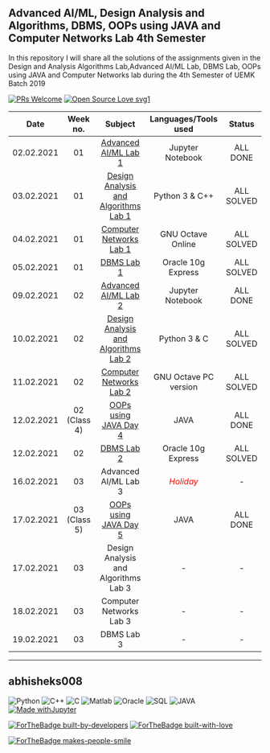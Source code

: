 ## Advanced AI/ML, Design Analysis and Algorithms, DBMS, OOPs using JAVA and Computer Networks Lab 4th Semester
In this repository I will share all the solutions of the assignments given in the Design and Analysis Algorithms Lab,Advanced AI/ML Lab, DBMS Lab, OOPs using JAVA and Computer Networks lab during the 4th Semester of UEMK Batch 2019

[![PRs Welcome](https://img.shields.io/badge/PRs-welcome-brightgreen.svg?style=flat-square)](http://makeapullrequest.com)
[![Open Source Love svg1](https://badges.frapsoft.com/os/v1/open-source.svg?v=103)](https://github.com/ellerbrock/open-source-badges/)

|Date|Week no.|Subject|Languages/Tools used|Status|
|:---:|:---:|:---:|:---:|:---:|
|02.02.2021|01|<a href = "https://github.com/abhisheks008/Advanced-AIML-and-Design-Algorithm-Analysis-Lab-4th-semester/blob/main/Advanced%20AIML%20Lab/Advanced%20AI-ML%20Lab%201%2002.02.2021.ipynb">Advanced AI/ML Lab 1|Jupyter Notebook|ALL DONE|
|03.02.2021|01|<a href="https://github.com/abhisheks008/Design-and-Analysis-Algorithm-Lab-4th-Semester/tree/main/Week%201%20-%2003.02.2021">Design Analysis and Algorithms Lab 1</a>|Python 3 & C++|ALL SOLVED|
|04.02.2021|01|<a href = "https://github.com/abhisheks008/AIML-DAA-and-Computer-Networks-Labs-4th-semester/blob/main/Computer%20Networks%20Lab/Computer%20Networks%20Lab%201%2004_02_2021.m"> Computer Networks Lab 1</a>|GNU Octave Online|ALL SOLVED|
|05.02.2021|01|<a href = "https://github.com/abhisheks008/AIML-DAA-DBMS-and-Computer-Networks-Labs-4th-semester/blob/main/DBMS%20Lab/Lab%201%2005.02.2021.sql">DBMS Lab 1</a>|Oracle 10g Express|ALL SOLVED|
|09.02.2021|02|<a href = "https://github.com/abhisheks008/AIML-DAA-DBMS-and-Computer-Networks-Labs-4th-semester/blob/main/Advanced%20AIML%20Lab/Advanced%20AI-ML%20Lab%202%2009.02.2021.ipynb">Advanced AI/ML Lab 2</a>|Jupyter Notebook|ALL DONE|
|10.02.2021|02|<a href = "https://github.com/abhisheks008/AIML-DAA-DBMS-and-Computer-Networks-Labs-4th-semester/tree/main/Week%202%20-%2010.02.2021%20DAA%20Lab">Design Analysis and Algorithms Lab 2</a>|Python 3 & C|ALL SOLVED|
|11.02.2021|02|<a href = "https://github.com/abhisheks008/AIML-DAA-DBMS-and-Computer-Networks-Labs-4th-semester/blob/main/Computer%20Networks%20Lab/Computer%20Networks%20Lab%202%2011_02_2021.m">Computer Networks Lab 2</a>|GNU Octave PC version|ALL SOLVED|
|12.02.2021|02 (Class 4)|<a href = "https://github.com/abhisheks008/AIML-DAA-DBMS-and-Computer-Networks-Labs-4th-semester/blob/main/OOPs%20using%20JAVA/Day%204.java">OOPs using JAVA Day 4</a>|JAVA|ALL DONE|
|12.02.2021|02| <a href = "https://github.com/abhisheks008/AIML-DAA-DBMS-OOPs-and-Computer-Networks-Labs-4th-semester/blob/main/DBMS%20Lab/Lab%202%2012.02.2021.sql">DBMS Lab 2</a>|Oracle 10g Express|ALL SOLVED|
|16.02.2021|03|Advanced AI/ML Lab 3|<span style = "color:red;"> _Holiday_   |-|</span>
|17.02.2021|03 (Class 5)|<a href = "https://github.com/abhisheks008/AIML-DAA-DBMS-OOPs-and-Computer-Networks-Labs-4th-semester/tree/main/OOPs%20using%20JAVA/Day%205">OOPs using JAVA Day 5</a>|JAVA | ALL DONE|  
|17.02.2021|03|Design Analysis and Algorithms Lab 3|-|-|
|18.02.2021|03|Computer Networks Lab 3|-|-|
|19.02.2021|03|DBMS Lab 3|-|-|
  



******************************************************************

## abhisheks008

<img alt="Python" src="https://img.shields.io/badge/python%20-%2314354C.svg?&style=for-the-badge&logo=python&logoColor=white"/> <img alt="C++" src="https://img.shields.io/badge/c++%20-%2300599C.svg?&style=for-the-badge&logo=c%2B%2B&ogoColor=white"/>  <img alt = "C" src = "https://img.shields.io/badge/c-0000FF.svg?&style=for-the-badge&logo=c%2B%2B&ogoColor=white">  <img alt="Matlab" src="https://img.shields.io/badge/Matlab-FA7343?&style=for-the-badge&logo=matlab&logoColor=white"/> <img alt= "Oracle" src="https://img.shields.io/badge/Oracle-DC322F?style=for-the-badge&logo=oracle&logoColor=white"> <img alt = "SQL" src = "https://img.shields.io/badge/SQL-6713d4?style=for-the-badge&logo=sql&logoColor=white">  <img alt = "JAVA" src = "https://img.shields.io/badge/JAVA-e700a5?style=for-the-badge&logo=java&logoColor=white">  [![Made withJupyter](https://img.shields.io/badge/Made%20with-Jupyter-orange?style=for-the-badge&logo=Jupyter)](https://jupyter.org/try)


[![ForTheBadge built-by-developers](http://ForTheBadge.com/images/badges/built-by-developers.svg)](https://GitHub.com/Naereen/)
[![ForTheBadge built-with-love](http://ForTheBadge.com/images/badges/built-with-love.svg)](https://GitHub.com/Naereen/)

[![ForTheBadge makes-people-smile](http://ForTheBadge.com/images/badges/makes-people-smile.svg)](http://ForTheBadge.com)
